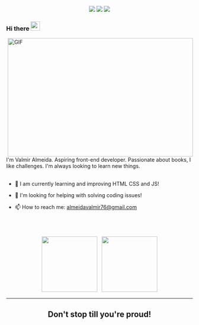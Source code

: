 <div align="center">
 
   <a href="https://www.instagram.com/valmir_almeida__/" target="_blank"><img src="https://img.shields.io/badge/-Instagram-%23E4405F?style=for-the-badge&logo=instagram&logoColor=white" target="_blank"></a>
 <a href = "mailto:almeidavalmir76@gmail.com"><img src="https://img.shields.io/badge/-Gmail-%23333?style=for-the-badge&logo=gmail&logoColor=white" target="_blank"></a>
 <a href="https://github.com/valmir1227?tab=followers" target="_blank"><img src="https://img.shields.io/github/followers/valmir1227?style=for-the-badge"></a>
</div>


### Hi there <img src="https://media.giphy.com/media/hvRJCLFzcasrR4ia7z/giphy.gif" width="25px">


<img align="right" alt="GIF" src="https://raw.githubusercontent.com/abhisheknaiidu/abhisheknaiidu/master/code.gif" width="500" height="320" />

<br/>
I'm Valmir Almeida. Aspiring front-end developer. Passionate about books, I like challenges. I'm always looking to learn new things.
<br/>


<br>


- 🔭 I am currently learning and improving HTML CSS and JS!


- 🤔 I'm looking for helping with solving coding issues!


- 📫 How to reach me: almeidavalmir76@gmail.com

<br/>


<br/>

<br/>


 <div align="center">
   
 </div>
 
 <div  align="center">
 <a href="https://github.com/valmir1227"></a>
     <img height="150em" src="https://github-readme-stats.vercel.app/api?username=valmir1227&hide_border=true&show_icons=true&theme=github_dark&include_all_commits=true&count_private=true"/> &nbsp;
     <img height="150em" src="https://github-readme-stats.vercel.app/api/top-langs/?username=valmir1227&layout=compact&count_private=true&hide_border=true&theme=github_dark&show_icons=true">
</div>

------------
<h2 align="center">
Don't stop till you're proud!</h2>
